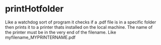 # printHotfolder
Like a watchdog sort of program it checks if a .pdf file is in a specific folder then prints it to a printer thats installed on the local machine. The name of the printer must be in the very end of the filename. Like myfilename_MYPRINTERNAME.pdf
